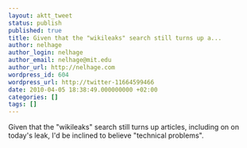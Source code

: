```yaml
---
layout: aktt_tweet
status: publish
published: true
title: Given that the "wikileaks" search still turns up a...
author: nelhage
author_login: nelhage
author_email: nelhage@mit.edu
author_url: http://nelhage.com
wordpress_id: 604
wordpress_url: http://twitter-11664599466
date: 2010-04-05 18:38:49.000000000 +02:00
categories: []
tags: []
---
```

Given that the "wikileaks" search still turns up articles, including
on on today's leak, I'd be inclined to believe "technical problems".
